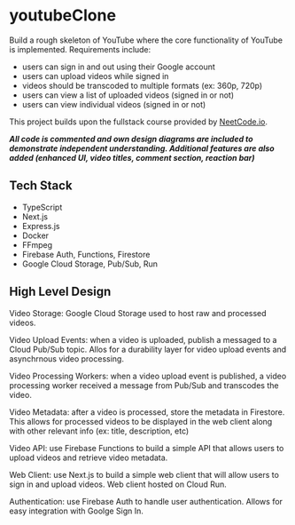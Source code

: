 # youtubeClone

Build a rough skeleton of YouTube where the core functionality of YouTube is implemented. Requirements include:

- users can sign in and out using their Google account
- users can upload videos while signed in
- videos should be transcoded to multiple formats (ex: 360p, 720p)
- users can view a list of uploaded videos (signed in or not)
- users can view individual videos (signed in or not)

This project builds upon the fullstack course provided by [NeetCode.io](https://neetcode.io/). 

***All code is commented and own design diagrams are included to demonstrate independent understanding. Additional features are also added (enhanced UI, video titles, comment section, reaction bar)***

## Tech Stack
- TypeScript
- Next.js
- Express.js
- Docker
- FFmpeg
- Firebase Auth, Functions, Firestore
- Google Cloud Storage, Pub/Sub, Run

## High Level Design

Video Storage: Google Cloud Storage used to host raw and processed videos.

Video Upload Events: when a video is uploaded, publish a messaged to a Cloud Pub/Sub topic. Allos for a durability layer for video upload events and asynchrnous video processing.

Video Processing Workers: when a video upload event is published, a video processing worker received a message from Pub/Sub and transcodes the video.

Video Metadata: after a video is processed, store the metadata in Firestore. This allows for processed videos to be displayed in the web client along with other relevant info (ex: title, description, etc)

Video API: use Firebase Functions to build a simple API that allows users to upload videos and retrieve video metadata.


Web Client: use Next.js to build a simple web client that will allow users to sign in and upload videos. Web client hosted on Cloud Run.

Authentication: use Firebase Auth to handle user authentication. Allows for easy integration with Goolge Sign In.
